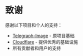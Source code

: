 # 致谢

感谢以下项目和个人的支持：

- [Telegraph-Image](https://github.com/cf-pages/Telegraph-Image) - 原项目基础
- [Cloudflare](https://www.cloudflare.com/) - 提供优秀的基础设施
- 所有贡献者和用户的支持